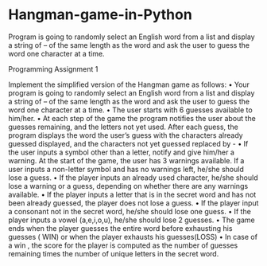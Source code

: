 # Hangman-game-in-Python
 Program is going to randomly select an English word  from a list and display a string of – of the same length as the word and ask the user to guess the word  one character at a time.


Programming Assignment 1

Implement the simplified version of the Hangman game as follows:
    • Your program is going to randomly select an English word  from a list and display a string of – of the same length as the word and ask the user to guess the word  one character at a time. 
    • The user starts with 6 guesses available to him/her.
    • At each step of the game the program notifies the user about the guesses remaining, and the letters not yet used. After each guess, the program displays the word the user’s guess with the characters already guessed displayed, and the characters not yet guessed replaced by -
    • If the user inputs a symbol other than a letter, notify and give him/her a warning. At the start of the game, the user has 3 warnings available. If a user inputs a non-letter symbol and has no warnings left, he/she should lose a guess.
    • If the player inputs an already used character, he/she should lose a warning or a guess, depending on whether there are any warnings available.
    • If the player inputs a letter that is in the secret word and has not been already guessed, the player does not lose a guess.
    • If the player input a consonant not in the secret word, he/she should lose one guess.
    • If the player inputs a vowel (a,e,i,o,u), he/she should lose 2 guesses.
    • The game ends when the player guesses the entire word before exhausting his guesses ( WIN) or when the player exhausts his guesses(LOSS)
    • In case of a win , the score for the player is computed as the number of guesses remaining times the  number of unique letters in the secret word.
